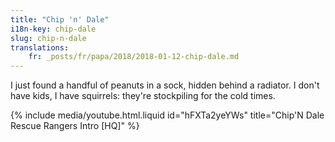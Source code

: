 ```yaml
---
title: "Chip 'n' Dale"
i18n-key: chip-dale
slug: chip-n-dale
translations:
    fr: _posts/fr/papa/2018/2018-01-12-chip-dale.md
---
```


I just found a handful of peanuts in a sock, hidden behind a radiator. I don't
have kids, I have squirrels: they're stockpiling for the cold times.

<!-- more -->

{% include media/youtube.html.liquid id="hFXTa2yeYWs" title="Chip'N Dale Rescue Rangers Intro [HQ]" %}

